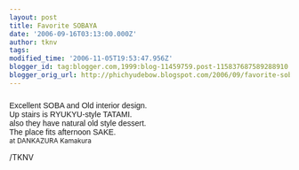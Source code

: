 ```yaml
---
layout: post
title: Favorite SOBAYA
date: '2006-09-16T03:13:00.000Z'
author: tknv
tags: 
modified_time: '2006-11-05T19:53:47.956Z'
blogger_id: tag:blogger.com,1999:blog-11459759.post-115837687589288910
blogger_orig_url: http://phichyudebow.blogspot.com/2006/09/favorite-sobaya.html
---
```


<a onblur="try {parent.deselectBloggerImageGracefully();} catch(e) {}" href="http://photos1.blogger.com/blogger/1063/931/1600/DSC00007.0.jpg"><img style="margin: 0px auto 10px; display: block; text-align: center; cursor: pointer;" src="http://photos1.blogger.com/blogger/1063/931/400/DSC00007.jpg" alt="" border="0" /></a><span style="font-family: arial;">Excellent SOBA and Old interior design.</span><br /><span style="font-family: arial;">Up stairs is RYUKYU-style TATAMI.</span><br /><span style="font-family: arial;">also they have natural old style dessert.</span><br /><span style="font-family: arial;">The place fits afternoon SAKE.</span><br /><span style="font-size:85%;">at DANKAZURA Kamakura</span><div class="blogger-post-footer">/TKNV</div>